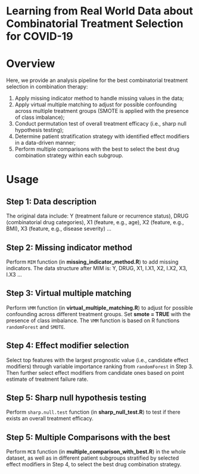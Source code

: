 # Learning from Real World Data about Combinatorial Treatment Selection for COVID-19
# Overview
Here, we provide an analysis pipeline for the best combinatorial treatment selection in combination therapy:
1. Apply missing indicator method to handle missing values in the data;
2. Apply virtual multiple matching to adjust for possible confounding across multiple treatment groups (SMOTE is applied with the presence of class imbalance);
3. Conduct permutation test of overall treatment efficacy (i.e., sharp null hypothesis testing);
4. Determine patient stratification strategy with identified effect modifiers in a data-driven manner;
5. Perform multiple comparisons with the best to select the best drug combination strategy within each subgroup.

# Usage
## Step 1: Data description
The original data include: Y (treatment failure or recurrence status), DRUG (combinatorial drug categories), X1 (feature, e.g., age), X2 (feature, e.g., BMI), X3 (feature, e.g., disease severity) ...
## Step 2: Missing indicator method
Perform `MIM` function (in **missing_indicator_method.R**) to add missing indicators. The data structure after MIM is: Y, DRUG, X1, I.X1, X2, I.X2, X3, I.X3 ...
## Step 3: Virtual multiple matching
Perform `VMM` function (in **virtual_multiple_matching.R**) to adjust for possible confounding across different treatment groups. Set **smote = TRUE** with the presence of class imbalance. The `VMM` function is based on R functions `randomForest` and `SMOTE`.
## Step 4: Effect modifier selection
Select top features with the largest prognostic value (i.e., candidate effect modifiers) through variable importance ranking from `randomForest` in Step 3. Then further select effect modifiers from candidate ones based on point estimate of treatment failure rate.
## Step 5: Sharp null hypothesis testing
Perform `sharp.null.test` function (in **sharp_null_test.R**) to test if there exists an overall treatment efficacy.
## Step 5: Multiple Comparisons with the best
Perform `MCB` function (in **multiple_comparison_with_best.R**) in the whole dataset, as well as in different patient subgroups stratified by selected effect modifiers in Step 4, to select the best drug combination strategy.
